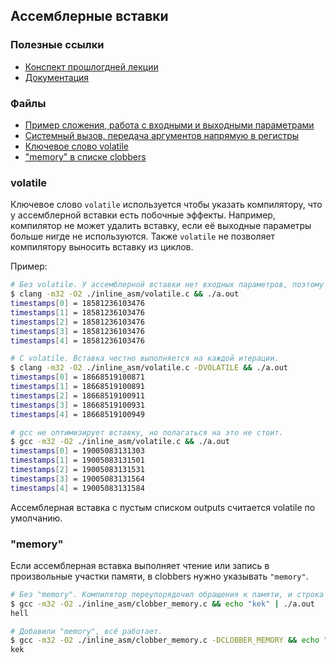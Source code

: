 ## Ассемблерные вставки

### Полезные ссылки
* [Конспект прошлогдней лекции](https://curious-sailor-21e.notion.site/10-f9dc55dfa327409fb3fbce1619114af7)
* [Документация](https://gcc.gnu.org/onlinedocs/gcc/Using-Assembly-Language-with-C.html)

### Файлы
* [Пример сложения, работа с входными и выходными параметрами](simple_addition.c)
* [Системный вызов, передача аргументов напрямую в регистры](syscall.c)
* [Ключевое слово volatile](volatile.c)
* ["memory" в списке clobbers](clobber_memory.c)

### volatile

Ключевое слово `volatile` используется чтобы указать компилятору, что у ассемблерной вставки есть побочные эффекты.
Например, компилятор не может удалить вставку, если её выходные параметры больше нигде не используются.
Также `volatile` не позволяет компилятору выносить вставку из циклов.

Пример:
```bash
# Без volatile. У ассемблерной вставки нет входных параметров, поэтому компилятор решил, что её можно выполнить один раз.
$ clang -m32 -O2 ./inline_asm/volatile.c && ./a.out
timestamps[0] = 18581236103476
timestamps[1] = 18581236103476
timestamps[2] = 18581236103476
timestamps[3] = 18581236103476
timestamps[4] = 18581236103476

# С volatile. Вставка честно выполняется на каждой итерации.
$ clang -m32 -O2 ./inline_asm/volatile.c -DVOLATILE && ./a.out
timestamps[0] = 18668519100871
timestamps[1] = 18668519100891
timestamps[2] = 18668519100911
timestamps[3] = 18668519100931
timestamps[4] = 18668519100949

# gcc не оптимизирует вставку, но полагаться на это не стоит.
$ gcc -m32 -O2 ./inline_asm/volatile.c && ./a.out
timestamps[0] = 19005083131303
timestamps[1] = 19005083131501
timestamps[2] = 19005083131531
timestamps[3] = 19005083131564
timestamps[4] = 19005083131584
```

Ассемблерная вставка с пустым списком outputs считается volatile по умолчанию.

### "memory"

Если ассемблерная вставка выполняет чтение или запись в произвольные участки памяти, в clobbers нужно указывать `"memory"`.

```bash
# Без "memory". Компилятор переупорядочил обращения к памяти, и строка "hello world" записалась в буфер уже после выполнения вставки.
$ gcc -m32 -O2 ./inline_asm/clobber_memory.c && echo "kek" | ./a.out
hell

# Добавили "memory", всё работает.
$ gcc -m32 -O2 ./inline_asm/clobber_memory.c -DCLOBBER_MEMORY && echo "kek" | ./a.out
kek

```
